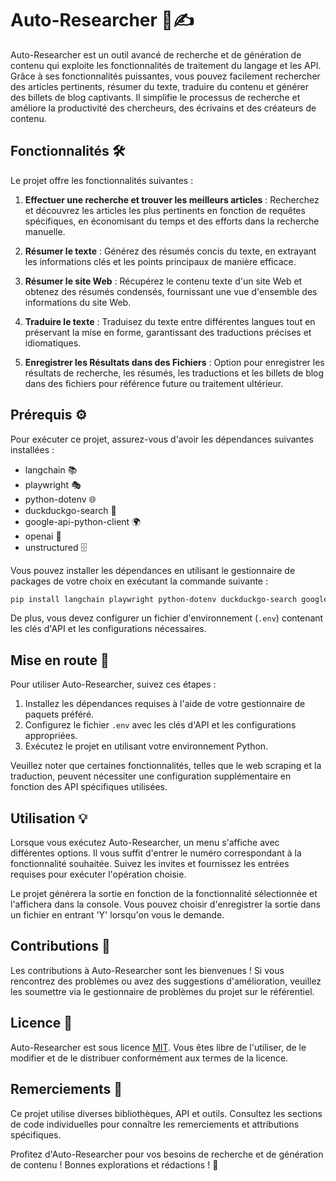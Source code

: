 # Auto-Researcher 🧠✍️

Auto-Researcher est un outil avancé de recherche et de génération de contenu qui exploite les fonctionnalités de traitement du langage et les API. Grâce à ses fonctionnalités puissantes, vous pouvez facilement rechercher des articles pertinents, résumer du texte, traduire du contenu et générer des billets de blog captivants. Il simplifie le processus de recherche et améliore la productivité des chercheurs, des écrivains et des créateurs de contenu.

## Fonctionnalités 🛠️

Le projet offre les fonctionnalités suivantes :

1. **Effectuer une recherche et trouver les meilleurs articles** : Recherchez et découvrez les articles les plus pertinents en fonction de requêtes spécifiques, en économisant du temps et des efforts dans la recherche manuelle.

2. **Résumer le texte** : Générez des résumés concis du texte, en extrayant les informations clés et les points principaux de manière efficace.

3. **Résumer le site Web** : Récupérez le contenu texte d'un site Web et obtenez des résumés condensés, fournissant une vue d'ensemble des informations du site Web.

4. **Traduire le texte** : Traduisez du texte entre différentes langues tout en préservant la mise en forme, garantissant des traductions précises et idiomatiques.

5. **Enregistrer les Résultats dans des Fichiers** : Option pour enregistrer les résultats de recherche, les résumés, les traductions et les billets de blog dans des fichiers pour référence future ou traitement ultérieur.

## Prérequis ⚙️

Pour exécuter ce projet, assurez-vous d'avoir les dépendances suivantes installées :

- langchain 📚
- playwright 🎭
- python-dotenv 🌐
- duckduckgo-search 🦆
- google-api-python-client 🌍
- openai 🤖
- unstructured 🗄️

Vous pouvez installer les dépendances en utilisant le gestionnaire de packages de votre choix en exécutant la commande suivante :

```bash
pip install langchain playwright python-dotenv duckduckgo-search google-api-python-client openai unstructured
```

De plus, vous devez configurer un fichier d'environnement (`.env`) contenant les clés d'API et les configurations nécessaires.

## Mise en route 🚀

Pour utiliser Auto-Researcher, suivez ces étapes :

1. Installez les dépendances requises à l'aide de votre gestionnaire de paquets préféré.
2. Configurez le fichier `.env` avec les clés d'API et les configurations appropriées.
3. Exécutez le projet en utilisant votre environnement Python.

Veuillez noter que certaines fonctionnalités, telles que le web scraping et la traduction, peuvent nécessiter une configuration supplémentaire en fonction des API spécifiques utilisées.

## Utilisation 💡

Lorsque vous exécutez Auto-Researcher, un menu s'affiche avec différentes options. Il vous suffit d'entrer le numéro correspondant à la fonctionnalité souhaitée. Suivez les invites et fournissez les entrées requises pour exécuter l'opération choisie.

Le projet générera la sortie en fonction de la fonctionnalité sélectionnée et l'affichera dans la console. Vous pouvez choisir d'enregistrer la sortie dans un fichier en entrant 'Y' lorsqu'on vous le demande.

## Contributions 🤝

Les contributions à Auto-Researcher sont les bienvenues ! Si vous rencontrez des problèmes ou avez des suggestions d'amélioration, veuillez les soumettre via le gestionnaire de problèmes du projet sur le référentiel.

## Licence 📜

Auto-Researcher est sous licence [MIT](LICENSE). Vous êtes libre de l'utiliser, de le modifier et de le distribuer conformément aux termes de la licence.

## Remerciements 🙏

Ce projet utilise diverses bibliothèques, API et outils. Consultez les sections de code individuelles pour connaître les remerciements et attributions spécifiques.

Profitez d'Auto-Researcher pour vos besoins de recherche et de génération de contenu ! Bonnes explorations et rédactions ! 🌟